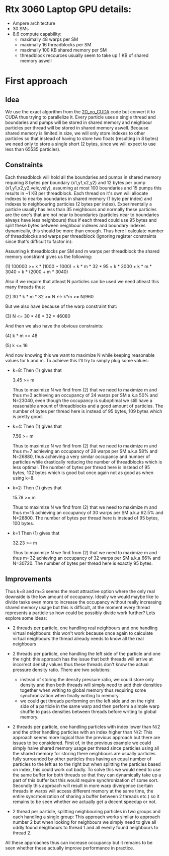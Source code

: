 # Rtx 3060 Laptop GPU details:

- Ampere architecture
- 30 SMs
- 8.6 compute capability:
    - maximally 48 warps per SM
    - maximally 16 threadblocks per SM
    - maximally 100 KB shared memory per SM
    - threadblock recources usually seem to take up 1 KB of shared memory aswell

# First approach

## Idea

We use the exact algorithm from the [2D_no_CUDA](../2D_no_CUDA/) code but convert it to CUDA thus trying to parallelize it. Every particle uses a single thread and boundaries and pumps will be stored in shared memory and neighbour particles per thread will be stored in shared memory aswell. Because shared memory is limited in size, we will only store indexes to other particles so that instead of having to store two floats (resulting in 8 bytes) we need only to store a single short (2 bytes, since we will expect to use less than 65535 particles). 

## Constraints

Each threadblock will hold all the boundaries and pumps in shared memory requiring 8 bytes per boundary (x1,y1,x2,y2) and 12 bytes per 
pump (x1,y1,x2,y2,velx,vely), assuming at most 100 boundaries and 15 pumps this results in ~1 KB per threadblock. Each thread on it's own will allocate indexes to nearby boundaries in shared memory (1 byte per index) and indexes to neighbouring particles (2 bytes per index). Experimentally a particle usually has less than 35 neighbours and normally these particles are the one's that are not near to boundaries (particles near to boundaries always have less neighbours) thus if each thread could use 95 bytes and split these bytes between neighbour indexes and boundary indexes dynamically, this should be more than enough. Thus here I calculate number of threadblocks and warps per threadblock (ignoring register constraints since that's difficult to factor in):

Assuming k threadblocks per SM and m warps per threadblock the shared memory constraint gives us the following:

(1)
100000 >= k * (1000 + 1000) + k * m * 32 * 95
       = k * 2000 + k * m * 3040
       = k * (2000 + m * 3040)

Also if we require that atleast N particles can be used we need atleast this many threads thus:

(2)
30 * k * m * 32 >= N
<->
k*m >= N/960

But we also have because of the warp constraint that:

(3)
N <= 30 * 48 * 32
  = 46080

And then we also have the obvious constraints:

(4)
k * m <= 48

(5)
k <= 16

And now knowing this we want to maximize N while keeping reasonable values for k and m. To achieve this I'll try to simply plug some 
values:

- k=8:
  Then (1) gives that 
  
  3.45 >= m

  Thus to maximize N we find from (2) that we need to maximize m and thus m=3 achieving an occupancy of 24 warps per SM a.k.a 50% 
  and N=23040, even though the occupancy is suboptimal we still have a reasonable amount of threadblocks and a good amount of particles. 
  The number of bytes per thread here is instead of 95 bytes, 109 bytes which is pretty good.

- k=4:
  Then (1) gives that

  7.56 >= m

  Thus to maximize N we find from (2) that we need to maximize m and thus m=7 achieving an occupancy of 28 warps per SM a.k.a 58% 
  and N=26880, thus achieving a very similar occupancy and number of particles while drastically reducing the number of threadblocks 
  which is less optimal. The number of bytes per thread here is instead of 95 bytes, 102 bytes which is good but once again not as good 
  as when using k=8.

- k=2:
  Then (1) gives that

  15.78 >= m

  Thus to maximize N we find from (2) that we need to maximize m and thus m=15 achieving an occupancy of 30 warps per SM a.k.a 62.5% 
  and N=28800. The number of bytes per thread here is instead of 95 bytes, 100 bytes.

- k=1
  Then (1) gives that

  32.23 >= m

  Thus to maximize N we find from (2) that we need to maximize m and thus m=32 achieving an occupancy of 32 warps per SM a.k.a 66% 
  and N=30720. The number of bytes per thread here is exactly 95 bytes.

## Improvements

Thus k=8 and m=3 seems the most attractive option where the only real downside is the low amount of occupancy. Ideally we would maybe 
like to divide tasks even more to increase the occupancy without really increasing shared memory usage but this is difficult, at the 
moment every thread represents a particle so how could be possibly divide work further? Lets explore some ideas:

- 2 threads per particle, one handling real neighbours and one handling virtual neighbours: this won't work because once again to calculate virtual neighbours the thread already needs to know all the real neighbours

- 2 threads per particle, one handling the left side of the particle and one the right: this approach has the issue that both threads will arrive at incorrect density values thus these threads don't know the actual pressure density ratio. There are two solutions:
  - instead of storing the density pressure ratio, we could store only density and then both threads will simply need to add 
  their densities together when writing to global memory thus requiring some synchronization when finally writing to memory.
  - we could get threads performing on the left side and on the right side of a particle in the same warp and then perform a 
  simple warp shuffle to pass densities between threads before writing to global memory.

- 2 threads per particle, one handling particles with index lower than N/2 and the other handling particles with an index higher than N/2: This approach seems more logical than the previous approach but there are issues to be considered. First of, in the previous example we could simply halve shared memory usage per thread since particles using all the shared memory for storing there neighbours are usually particles fully surrounded by other particles thus having an equal number of particles to the left as to the right but when splitting the particles based on index, this could work out badly. To solve this we would need to use the same buffer for both threads so that they can dynamically take up a part of this buffer but this would require synchronization of some sort. Secondly this approach will result in more warp divergence (certain threads in warps will access different memory at the same time, the entire syncrhonization of sharing a buffer between 2 threads etc.) so it remains to be seen whether we actually get a decent speedup or not.

- 2 thread per particle, splitting neighbouring particles in two groups and each handling a single group: This approach works similar to approach number 2 but when looking for neighbours we simply need to give all oddly found neighbours to thread 1 and all evenly found neighbours to thread 2.

All these approaches thus can increase occupancy but it remains to be seen whether these actually improve performance in practice.